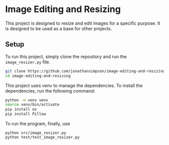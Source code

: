 # Image Editing and Resizing

This project is designed to resize and edit images for a specific purpose. It is designed to be used as a base for other projects.

## Setup 

To run this project, simply clone the repository and run the `image_resizer.py` file.

```bash
git clone https://github.com/jonathansimpson/image-editing-and-resizing.git
cd image-editing-and-resizing
```

This project uses venv to manage the dependencies. To install the dependencies, run the following command:

```bash
python -m venv venv
source venv/bin/activate
pip install os
pip install Pillow
```

To run the program, finally, use 

```
python src/image_resizer.py
python test/test_image_resizer.py
```

